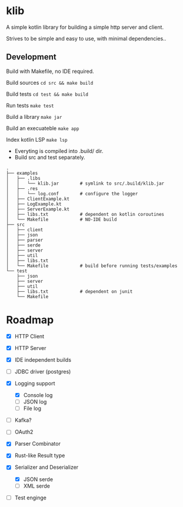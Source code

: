 # klib
A simple kotlin library for building a simple http server and client.

Strives to be simple and easy to use, with minimal dependencies..

## Development
Build with Makefile, no IDE required.

Build sources
`cd src && make build`

Build tests
`cd test && make build`

Run tests
`make test`

Build a library
`make jar`

Build an execuateble
`make app`

Index kotlin LSP
`make lsp`

- Everyting is compiled into .build/ dir.
- Build src and test separately.


```
.
├── examples
│   ├── .libs
│   │   └── klib.jar        # symlink to src/.build/klib.jar
│   ├── .res
│   │   └── log.conf        # configure the logger
│   ├── ClientExample.kt    
│   ├── LogExample.kt       
│   ├── ServerExample.kt    
│   ├── libs.txt            # dependent on kotlin coroutines
│   └── Makefile            # NO-IDE build
├── src
│   ├── client
│   ├── json
│   ├── parser
│   ├── serde
│   ├── server
│   ├── util
│   ├── libs.txt
│   └── Makefile            # build before running tests/examples
└── test
    ├── json
    ├── server
    ├── util
    ├── libs.txt            # dependent on junit
    └── Makefile
```

# Roadmap
- [x] HTTP Client
- [x] HTTP Server
- [x] IDE independent builds
- [ ] JDBC driver (postgres)
- [x] Logging support
    - [x] Console log
    - [ ] JSON log
    - [ ] File log
- [ ] Kafka?
- [ ] OAuth2
- [x] Parser Combinator
- [x] Rust-like Result type
- [x] Serializer and Deserializer
    - [x] JSON serde
    - [ ] XML serde
- [ ] Test enginge

